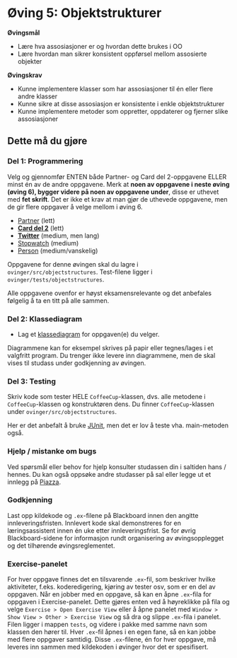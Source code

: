 # Øving 5: Objektstrukturer

**Øvingsmål**

- Lære hva assosiasjoner er og hvordan dette brukes i OO
- Lære hvordan man sikrer konsistent oppførsel mellom assosierte objekter

**Øvingskrav**

- Kunne implementere klasser som har assosiasjoner til én eller flere andre klasser
- Kunne sikre at disse assosiasjon er konsistente i enkle objektstrukturer
- Kunne implementere metoder som oppretter, oppdaterer og fjerner slike assosiasjoner

## Dette må du gjøre

### Del 1: Programmering

Velg og gjennomfør ENTEN både Partner- og Card del 2-oppgavene ELLER minst én av de andre oppgavene. 
Merk at **noen av oppgavene i neste øving (øving 6), bygger videre på noen av oppgavene under**, disse er uthevet med **fet skrift**. 
Det er ikke et krav at man gjør de uthevede oppgavene, men de gir flere oppgaver å velge mellom i øving 6.

- [Partner](./Partner.md) (lett)
- **[Card del 2](./Card.md)** (lett)
- **[Twitter](./Twitter.md)** (medium, men lang)
- [Stopwatch](./Stopwatch.md) (medium)
- [Person](./Person.md) (medium/vanskelig)

Oppgavene for denne øvingen skal du lagre i `ovinger/src/objectstructures`. Test-filene ligger i `ovinger/tests/objectstructures`.

Alle oppgavene ovenfor er høyst eksamensrelevante og det anbefales følgelig å ta en titt på alle sammen.

### Del 2: Klassediagram

- Lag et [klassediagram](https://www.ntnu.no/wiki/display/tdt4100/Klassediagrammer) for oppgaven(e) du velger. 

Diagrammene kan for eksempel skrives på papir eller tegnes/lages i et valgfritt program. Du trenger ikke levere inn diagrammene, 
men de skal vises til studass under godkjenning av øvingen.

### Del 3: Testing

Skriv kode som tester HELE `CoffeeCup`-klassen, dvs. alle metodene i `CoffeeCup`-klassen og konstruktøren dens.
Du finner `CoffeeCup`-klassen under `ovinger/src/objectstructures`. 

Her er det anbefalt å bruke [JUnit](https://www.ntnu.no/wiki/display/tdt4100/Enhetstesting+med+JUnit), 
men det er lov å teste vha. main-metoden også.

### Hjelp / mistanke om bugs

Ved spørsmål eller behov for hjelp konsulter studassen din i saltiden hans / hennes. Du kan også oppsøke andre studasser på sal eller legge ut et innlegg på [Piazza](https://piazza.com/).

### Godkjenning

Last opp kildekode og `.ex`-filene på Blackboard innen den angitte innleveringsfristen. Innlevert kode skal demonstreres for en læringsassistent innen én uke etter innleveringsfrist. Se for øvrig Blackboard-sidene for informasjon rundt organisering av øvingsopplegget og det tilhørende øvingsreglementet.

### Exercise-panelet

For hver oppgave finnes det en tilsvarende `.ex`-fil, som beskriver hvilke aktiviteter, f.eks. koderedigering, kjøring av tester osv, som er en del av oppgaven. Når en jobber med en oppgave, så kan en åpne `.ex`-fila for oppgaven i Exercise-panelet. Dette gjøres enten ved å høyreklikke på fila og velge `Exercise > Open Exercise View` eller å åpne panelet med `Window > Show View > Other > Exercise View` og så dra og slippe `.ex`-fila i panelet. Filen ligger i mappen `tests`, og videre i pakke med samme navn som klassen den hører til. Hver `.ex`-fil åpnes i en egen fane, så en kan jobbe med flere oppgaver samtidig. Disse `.ex`-filene, én for hver oppgave, må leveres inn sammen med kildekoden i øvinger hvor det er spesifisert.

